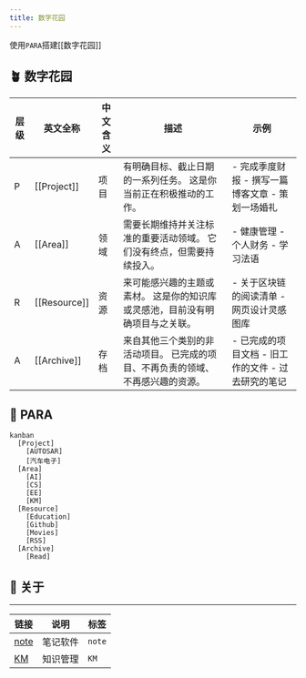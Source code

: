 ```yaml
---
title: 数字花园
---
```


使用`PARA`搭建[[数字花园]]

## 🪴 数字花园


| 层级 | 英文全称     | 中文含义 | 描述                                                                            | 示例                                                              |
| ---- | ------------ | -------- | ------------------------------------------------------------------------------- | ----------------------------------------------------------------- |
| P    | [[Project]]  | 项目     | 有明确目标、截止日期的一系列任务。 这是你当前正在积极推动的工作。               | - 完成季度财报   - 撰写一篇博客文章   - 策划一场婚礼              |
| A    | [[Area]]     | 领域     | 需要长期维持并关注标准的重要活动领域。 它们没有终点，但需要持续投入。           | - 健康管理  - 个人财务   - 学习法语                               |
| R    | [[Resource]] | 资源     | 来可能感兴趣的主题或素材。 这是你的知识库或灵感池，目前没有明确项目与之关联。   | - 关于区块链的阅读清单     - 网页设计灵感图库                     |
| A    | [[Archive]]  | 存档     | 来自其他三个类别的非活动项目。 已完成的项目、不再负责的领域、不再感兴趣的资源。 | - 已完成的项目文档      - 旧工作的文件           - 过去研究的笔记 |






## 🔧 PARA


```mermaid
kanban
  [Project]
    [AUTOSAR]
    [汽车电子]
  [Area]
    [AI]
    [CS]
    [EE]
    [KM]
  [Resource]
    [Education]
    [Github]
    [Movies]
    [RSS]
  [Archive]
    [Read]

```

## 🧠 关于

---

| 链接                             | 说明     | 标签   |
| -------------------------------- | -------- | ------ |
| [note](https://note.likui.info/) | 笔记软件 | `note` |
| [KM](https://km.yueya.info/)     | 知识管理 | `KM`   |
